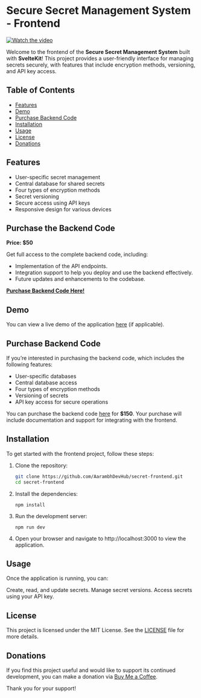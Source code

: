 # Secure Secret Management System - Frontend

[![Watch the video](https://img.youtube.com/vi/fUBgSMgCRVI/maxresdefault.jpg)](https://youtu.be/fUBgSMgCRVI)

Welcome to the frontend of the **Secure Secret Management System** built with **SvelteKit**! This project provides a user-friendly interface for managing secrets securely, with features that include encryption methods, versioning, and API key access.

## Table of Contents

- [Features](#features)
- [Demo](#demo)
- [Purchase Backend Code](#purchase-backend-code)
- [Installation](#installation)
- [Usage](#usage)
- [License](#license)
- [Donations](#donations)

## Features

- User-specific secret management
- Central database for shared secrets
- Four types of encryption methods
- Secret versioning
- Secure access using API keys
- Responsive design for various devices

## Purchase the Backend Code

**Price: $50**

Get full access to the complete backend code, including:
- Implementation of the API endpoints.
- Integration support to help you deploy and use the backend effectively.
- Future updates and enhancements to the codebase.

[**Purchase Backend Code Here!**](buymeacoffee.com/aarambhdevhub/e/315188)


## Demo

You can view a live demo of the application [here](https://youtu.be/fUBgSMgCRVI) (if applicable).

## Purchase Backend Code

If you’re interested in purchasing the backend code, which includes the following features:
- User-specific databases
- Central database access
- Four types of encryption methods
- Versioning of secrets
- API key access for secure operations

You can purchase the backend code [here](link-to-purchase) for **$150**. Your purchase will include documentation and support for integrating with the frontend.

## Installation

To get started with the frontend project, follow these steps:

1. Clone the repository:
   
   ```bash
   git clone https://github.com/AarambhDevHub/secret-frontend.git
   cd secret-frontend
   ```

2. Install the dependencies:

    ```
    npm install
    ```

3. Run the development server:

    ```
    npm run dev
    ```

4. Open your browser and navigate to http://localhost:3000 to view the application.

## Usage
Once the application is running, you can:

Create, read, and update secrets.
Manage secret versions.
Access secrets using your API key.


## License

This project is licensed under the MIT License. See the [LICENSE](LICENSE) file for more details.

## Donations

If you find this project useful and would like to support its continued development, you can make a donation via [Buy Me a Coffee](https://buymeacoffee.com/aarambhdevhub).

Thank you for your support!
